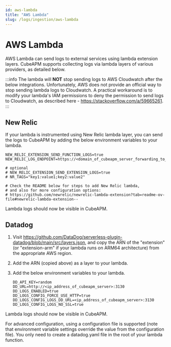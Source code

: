 ```yaml
---
id: aws-lambda
title: "AWS Lambda"
slug: /logs/ingestion/aws-lambda
---
```


# AWS Lambda

AWS Lambda can send logs to external services using lambda extension layers. CubeAPM supports collecting logs via lambda layers of various providers, as detailed below.

:::info
The lambda will **NOT** stop sending logs to AWS Cloudwatch after the below integrations. Unfortunately, AWS does not provide an official way to stop sending lambda logs to Cloudwatch. A practical workaround is to modify your lambda's IAM permissions to deny the permission to send logs to Cloudwatch, as described here - https://stackoverflow.com/a/59665261.
:::

## New Relic

If your lambda is instrumented using New Relic lambda layer, you can send the logs to CubeAPM by adding the below environment variables to your lambda.

```shell
NEW_RELIC_EXTENSION_SEND_FUNCTION_LOGS=true
NEW_RELIC_LOG_ENDPOINT=https://<domain_of_cubeapm_server_forwarding_to_port_3130>/api/logs/insert/newrelic/api/v1/lambda

# optional
# NEW_RELIC_EXTENSION_SEND_EXTENSION_LOGS=true
# NR_TAGS="key1:value1;key2:value2"

# Check the README below for steps to add New Relic lambda,
# and also for more configuration options:
# https://github.com/newrelic/newrelic-lambda-extension?tab=readme-ov-file#newrelic-lambda-extension--
```

Lambda logs should now be visible in CubeAPM.

## Datadog

1. Visit https://github.com/DataDog/serverless-plugin-datadog/blob/main/src/layers.json, and copy the ARN of the "extension" (or "extension-arm" if your lambda runs on ARM64 architecture) from the appropriate AWS region.

1. Add the ARN (copied above) as a layer to your lambda.

1. Add the below environment variables to your lambda.

   ```shell
   DD_API_KEY=random
   DD_URL=http://<ip_address_of_cubeapm_server>:3130
   DD_LOGS_ENABLED=true
   DD_LOGS_CONFIG_FORCE_USE_HTTP=true
   DD_LOGS_CONFIG_LOGS_DD_URL=<ip_address_of_cubeapm_server>:3130
   DD_LOGS_CONFIG_LOGS_NO_SSL=true
   ```

Lambda logs should now be visible in CubeAPM.

For advanced configuration, using a configuration file is supported (note that environment variable settings override the value from the configuration file). You only need to create a datadog.yaml file in the root of your lambda function.
